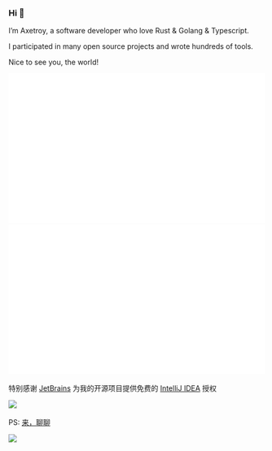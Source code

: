 ### Hi 👋 

I’m Axetroy, a software developer who love Rust & Golang & Typescript.

I participated in many open source projects and wrote hundreds of tools.

Nice to see you, the world!

<!-- ![Axetroy's github stats](https://github-readme-stats-seven-gilt.vercel.app/api?username=axetroy&show_icons=true)
![Top Langs](https://github-readme-stats-seven-gilt.vercel.app//api/top-langs/?username=axetroy&layout=compact) -->
![](https://github.com/axetroy/github-stats/blob/master/generated/overview.svg)
![](https://github.com/axetroy/github-stats/blob/master/generated/languages.svg)

特别感谢 [JetBrains](https://www.jetbrains.com/?from=go-server) 为我的开源项目提供免费的 [IntelliJ IDEA](https://www.jetbrains.com/go/?from=go-server) 授权

<p>
 <a href="https://www.jetbrains.com/?from=ferry">
   <img height="200" src="https://www.fdevops.com/wp-content/uploads/2020/09/1599213857-jetbrains-variant-4.png">
 </a>
</p>

PS: [来，聊聊](https://github.com/axetroy/axetroy/issues/new)

![](https://komarev.com/ghpvc/?username=axetroy)
